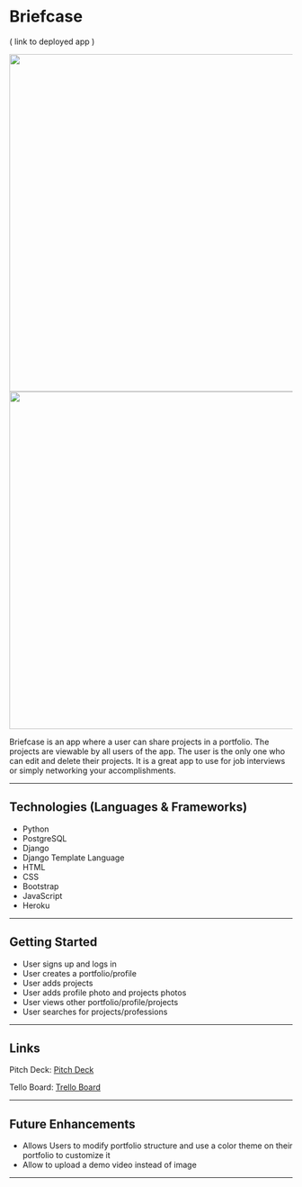 # Briefcase

( link to deployed app )

<img src="https://github.com/brownbugz/mybriefcase/blob/sonnia_readme/images/Screen%20Shot%202019-09-18%20at%204.58.20%20PM.png" width="600">

<img src="https://github.com/brownbugz/mybriefcase/blob/sonnia_readme/images/Screen%20Shot%202019-09-18%20at%204.58.50%20PM.png" width="600">

Briefcase is an app where a user can share projects in a portfolio. The projects are viewable by all users of the app. The user is the only one who can edit and delete their projects. It is a great app to use for job interviews or simply networking your accomplishments.

---

## Technologies (Languages & Frameworks)
* Python
* PostgreSQL
* Django
* Django Template Language
* HTML
* CSS
* Bootstrap
* JavaScript
* Heroku

---

## Getting Started

* User signs up and logs in
* User creates a portfolio/profile
* User adds projects
* User adds profile photo and projects photos
* User views other portfolio/profile/projects
* User searches for projects/professions

---

## Links
Pitch Deck: [Pitch Deck](https://docs.google.com/presentation/d/1jolAxNPYoJfQYPciF4GNPTOVhBDfapgCSL6-MbOB6bo/edit?usp=sharing)

Tello Board: [Trello Board](https://trello.com/b/jD2WqWJw/project3-mybriefcase)

---

## Future Enhancements

* Allows Users to modify portfolio structure and use a color theme on their portfolio to customize it
* Allow to upload a demo video instead of image

---







